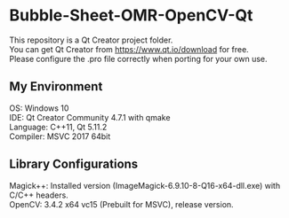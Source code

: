 # Bubble-Sheet-OMR-OpenCV-Qt

This repository is a Qt Creator project folder.  
You can get Qt Creator from https://www.qt.io/download for free.  
Please configure the .pro file correctly when porting for your own use.  

## My Environment

OS: Windows 10  
IDE: Qt Creator Community 4.7.1 with qmake    
Language: C++11, Qt 5.11.2  
Compiler: MSVC 2017 64bit  

## Library Configurations

Magick++: Installed version (ImageMagick-6.9.10-8-Q16-x64-dll.exe) with C/C++ headers.  
OpenCV: 3.4.2 x64 vc15 (Prebuilt for MSVC), release version.  
